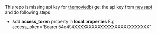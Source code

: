 This repo is missing api key for [themoviedb]([https://themoviedb.org/]))
get the api key from [newsapi](https://developer.themoviedb.org/reference/movie-top-rated-list) and do following steps
- Add **access_token** property in **local.properties** E.g access_token="Bearer 54e494XXXXXXXXXXXXXXXXXXXXXXXXXX"
